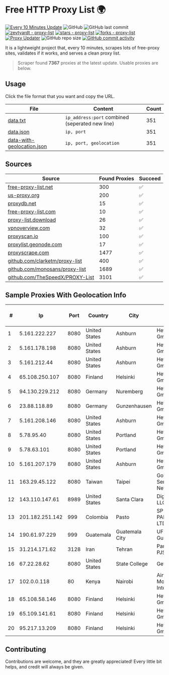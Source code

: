 
# Free HTTP Proxy List 🌍

[![Every 10 Minutes Update](https://github.com/mertguvencli/http-proxy-list/actions/workflows/main.yml/badge.svg?branch=main)](https://github.com/mertguvencli/http-proxy-list/actions/workflows/main.yml)
![GitHub](https://img.shields.io/github/license/mertguvencli/http-proxy-list)
![GitHub last commit](https://img.shields.io/github/last-commit/mertguvencli/http-proxy-list)
[![zevtyardt - proxy-list](https://img.shields.io/static/v1?label=zevtyardt&message=proxy-list&color=blue&logo=github)](https://github.com/zevtyardt/proxy-list "Go to GitHub repo")
[![stars - proxy-list](https://img.shields.io/github/stars/zevtyardt/proxy-list?style=social)](https://github.com/zevtyardt/proxy-list)
[![forks - proxy-list](https://img.shields.io/github/forks/zevtyardt/proxy-list?style=social)](https://github.com/zevtyardt/proxy-list)
[![Proxy Updater](https://github.com/zevtyardt/proxy-list/workflows/Proxy%20Updater/badge.svg)](https://github.com/zevtyardt/proxy-list/actions?query=workflow:"Proxy+Updater")
![GitHub repo size](https://img.shields.io/github/repo-size/zevtyardt/proxy-list)
[![GitHub commit activity](https://img.shields.io/github/commit-activity/m/zevtyardt/proxy-list?logo=commits)](https://github.com/zevtyardt/proxy-list/commits/main)

It is a lightweight project that, every 10 minutes, scrapes lots of free-proxy sites, validates if it works, and serves a clean proxy list.

> Scraper found **7367** proxies at the latest update. Usable proxies are below.

## Usage

Click the file format that you want and copy the URL.

|File|Content|Count|
|----|-------|-----|
|[data.txt](https://raw.githubusercontent.com/mertguvencli/http-proxy-list/main/proxy-list/data.txt)|`ip_address:port` combined (seperated new line)|351|
|[data.json](https://raw.githubusercontent.com/mertguvencli/http-proxy-list/main/proxy-list/data.json)|`ip, port`|351|
|[data-with-geolocation.json](https://raw.githubusercontent.com/mertguvencli/http-proxy-list/main/proxy-list/data-with-geolocation.json)|`ip, port, geolocation`|351|

## Sources

|Source|Found Proxies|Succeed|
|------|-------------|-------|
|[free-proxy-list.net](https://free-proxy-list.net)|300|✅|
|[us-proxy.org](https://www.us-proxy.org)|200|✅|
|[proxydb.net](http://proxydb.net)|15|✅|
|[free-proxy-list.com](https://free-proxy-list.com/?page=&port=&type%5B%5D=http&type%5B%5D=https&up_time=0&search=Search)|10|✅|
|[proxy-list.download](https://www.proxy-list.download/HTTP)|26|✅|
|[vpnoverview.com](https://vpnoverview.com/privacy/anonymous-browsing/free-proxy-servers)|32|✅|
|[proxyscan.io](https://www.proxyscan.io)|100|✅|
|[proxylist.geonode.com](https://proxylist.geonode.com/api/proxy-list?limit=300&page=1&sort_by=lastChecked&sort_type=desc&protocols=http,https)|17|✅|
|[proxyscrape.com](https://api.proxyscrape.com/v2/?request=displayproxies&protocol=http&timeout=10000&country=all&ssl=all&anonymity=all)|1477|✅|
|[github.com/clarketm/proxy-list](https://raw.githubusercontent.com/clarketm/proxy-list/master/proxy-list-raw.txt)|400|✅|
|[github.com/monosans/proxy-list](https://raw.githubusercontent.com/monosans/proxy-list/main/proxies/http.txt)|1689|✅|
|[github.com/TheSpeedX/PROXY-List](https://raw.githubusercontent.com/TheSpeedX/PROXY-List/master/http.txt)|3101|✅|


## Sample Proxies With Geolocation Info

|#|Ip|Port|Country|City|Internet Service Provider|
|-|--|----|-------|----|-------------------------|
|1|5.161.222.227|8080|United States|Ashburn|Hetzner Online GmbH|
|2|5.161.178.198|8080|United States|Ashburn|Hetzner Online GmbH|
|3|5.161.212.44|8080|United States|Ashburn|Hetzner Online GmbH|
|4|65.108.250.107|8080|Finland|Helsinki|Hetzner Online GmbH|
|5|94.130.229.212|8080|Germany|Nuremberg|Hetzner Online GmbH|
|6|23.88.118.89|8080|Germany|Gunzenhausen|Hetzner Online GmbH|
|7|5.161.208.146|8080|United States|Ashburn|Hetzner Online GmbH|
|8|5.78.95.40|8080|United States|Portland|Hetzner Online GmbH|
|9|5.78.63.101|8080|United States|Portland|Hetzner Online GmbH|
|10|5.161.207.179|8080|United States|Ashburn|Hetzner Online GmbH|
|11|163.29.45.122|8080|Taiwan|Taipei|Government Service Network|
|12|143.110.147.61|8989|United States|Santa Clara|DigitalOcean, LLC|
|13|201.182.251.142|999|Colombia|Pasto|SP SISTEMAS PALACIOS LTDA|
|14|190.61.97.229|999|Guatemala|Guatemala City|UFINET Guatemala S. A|
|15|31.214.171.62|3128|Iran|Tehran|Pars Online PJS|
|16|67.22.28.62|8080|United States|State College|Getwireless.net|
|17|102.0.0.118|80|Kenya|Nairobi|Airtel KE Mobile & Fixed Internet|
|18|65.108.58.146|8080|Finland|Helsinki|Hetzner Online GmbH|
|19|65.109.141.61|8080|Finland|Helsinki|Hetzner Online GmbH|
|20|95.217.13.209|8080|Finland|Helsinki|Hetzner Online GmbH|



## Contributing

Contributions are welcome, and they are greatly appreciated! Every
little bit helps, and credit will always be given.


